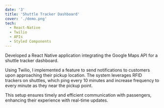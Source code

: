 ```yaml
---
date: '3'
title: 'Shuttle Tracker Dashboard'
cover: './demo.png'
tech:
  - React-Native
  - Twilio
  - APIs
  - Styled Components
---
```


Developed a React Native application integrating the Google Maps API for a shuttle tracker dashboard.

Using Twilio, I implemented a feature to send notifications to customers upon approaching their pickup location. The system leverages RFID trackers on shuttles, which ping every 10 minutes and increase frequency to every minute as they near the pickup point.

This setup ensures timely and efficient communication with passengers, enhancing their experience with real-time updates.
